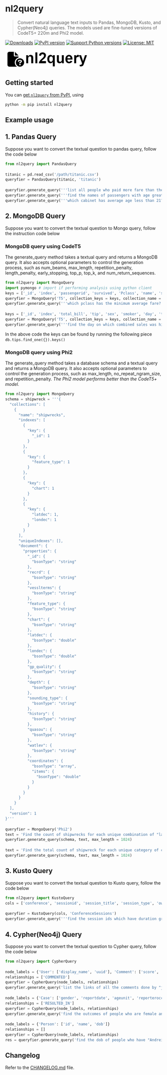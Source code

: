 # nl2query

 > Convert natural language text inputs to Pandas, MongoDB, Kusto, and Cypher(Neo4j) queries. The models used are fine-tuned versions of CodeT5+ 220m and Phi2 model.


[![Downloads](https://static.pepy.tech/badge/nl2query)](https://pepy.tech/project/nl2query)
[![PyPI version][pypi-image]][pypi-url]
[![Support Python versions][versions-image]][versions-url]
[![License: MIT](https://img.shields.io/badge/License-MIT-yellow.svg)](https://opensource.org/licenses/MIT)

![nl2query](images/logo.png?raw=true)

## Getting started

You can [get `nl2query` from PyPI](https://pypi.org/project/nl2query), using

```bash
python -m pip install nl2query
```


## Example usage

## 1. Pandas Query
Suppose you want to convert the textual question to pandas query, follow the code below

```py
from nl2query import PandasQuery

titanic = pd.read_csv('/path/titanic.csv')
queryfier = PandasQuery(titanic, 'titanic')

queryfier.generate_query('''list all people who paid more fare than the fare paid by 'Braund, Mr. Owen Harris' ''')
queryfier.generate_query('''find the names of passengers with age greater than 35 and containing Heath in their name''')
queryfier.generate_query('''which cabinet has average age less than 21?''') #Groupby Query

```

## 2. MongoDB Query
Suppose you want to convert the textual question to Mongo query, follow the instruction code below

### MongoDB query using CodeT5

The generate_query method takes a textual query and returns a MongoDB query. It also accepts optional parameters to control the generation process, such as num_beams, max_length, repetition_penalty, length_penalty, early_stopping, top_p, top_k, and num_return_sequences.

```py
from nl2query import MongoQuery
import pymongo # import if performing analysis using python client
keys = ['_id', 'index', 'passengerid', 'survived', 'Pclass', 'name', 'sex', 'age', 'sibsp', 'parch', 'ticket', 'fare', 'cabin', 'embarked'] #keys present in the collection to be queried.
queryfier = MongoQuery('T5', collection_keys = keys, collection_name = 'titanic')
queryfier.generate_query('''which pclass has the minimum average fare?''')

keys = ['_id', 'index', 'total_bill', 'tip', 'sex', 'smoker', 'day', 'time', 'size'] 
queryfier = MongoQuery('T5', collection_keys = keys, collection_name = 'titanic')
queryfier.generate_query('''find the day on which combined sales was highest''')

```
In the above code the keys can be found by running the following piece `db.tips.find_one({}).keys()`

### MongoDB query using Phi2

The generate_query method takes a database schema and a textual query and returns a MongoDB query. It also accepts optional parameters to control the generation process, such as max_length, no_repeat_ngram_size, and repetition_penalty. *The Phi2 model performs better than the CodeT5+ model.*

```py
from nl2query import MongoQuery
schema = shipwreck = '''{
  "collections": [
    {
      "name": "shipwrecks",
      "indexes": [
        {
          "key": {
            "_id": 1
          }
        },
        {
          "key": {
            "feature_type": 1
          }
        },
        {
          "key": {
            "chart": 1
          }
        },
        {
          "key": {
            "latdec": 1,
            "londec": 1
          }
        }
      ],
      "uniqueIndexes": [],
      "document": {
        "properties": {
          "_id": {
            "bsonType": "string"
          },
          "recrd": {
            "bsonType": "string"
          },
          "vesslterms": {
            "bsonType": "string"
          },
          "feature_type": {
            "bsonType": "string"
          },
          "chart": {
            "bsonType": "string"
          },
          "latdec": {
            "bsonType": "double"
          },
          "londec": {
            "bsonType": "double"
          },
          "gp_quality": {
            "bsonType": "string"
          },
          "depth": {
            "bsonType": "string"
          },
          "sounding_type": {
            "bsonType": "string"
          },
          "history": {
            "bsonType": "string"
          },
          "quasou": {
            "bsonType": "string"
          },
          "watlev": {
            "bsonType": "string"
          },
          "coordinates": {
            "bsonType": "array",
            "items": {
              "bsonType": "double"
            }
          }
        }
      }
    }
  ],
  "version": 1
}'''

queryfier = MongoQuery('Phi2')
text = 'Find the count of shipwrecks for each unique combination of "latdec" and "longdec"'
queryfier.generate_query(schema, text, max_length = 1024)

text = 'Find the total count of shipwreck for each unique category of chart'
queryfier.generate_query(schema, text, max_length = 1024)


```


## 3. Kusto Query
Suppose you want to convert the textual question to Kusto query, follow the code below

```py
from nl2query import KustoQuery
cols = ['conference', 'sessionid', 'session_title', 'session_type', 'owner', 'participants', 'URL', 'level', 'session_location', 'starttime', 'duration', 'time_and_duration', 'kusto_affinity']

queryfier = KustoQuery(cols, 'ConferenceSessions')
queryfier.generate_query('''find the session ids which have duration greater than 10 and having Manoj Raheja as the owner''')
```

## 4. Cypher(Neo4j) Query
Suppose you want to convert the textual question to Cypher query, follow the code below

```py
from nl2query import CypherQuery

node_labels = {'User': ['display_name', 'uuid'], 'Comment': ['score', 'link', 'uuid']}
relationships = ['COMMENTED']
queryfier = CypherQuery(node_labels, relationships)
queryfier.generate_query('list the links of all the comments done by "jose_bacoy"')

node_labels = {'Case': ['gender', 'reportdate', 'ageunit', 'reporteroccupation', 'primaryid', 'age', 'eventDate'], 'Outcome': ['code', 'outcome']}
relationships = ['RESULTED_IN']
queryfier = CypherQuery(node_labels, relationships)
queryfier.generate_query('find the outcomes of people who are female and below the age of 32')

node_labels = {'Person': ['id', 'name', 'dob']}
relationships = []
queryfier = CypherQuery(node_labels, relationships)
res = queryfier.generate_query('find the dob of people who have "Andreia" in their name')

```



## Changelog

Refer to the [CHANGELOG.md](CHANGELOG.md) file.

<!-- Badges -->

[pypi-image]: https://img.shields.io/pypi/v/nl2query
[pypi-url]: https://pypi.org/project/nl2query/
[versions-image]: https://img.shields.io/pypi/pyversions/nl2query
[versions-url]: https://pypi.org/project/nl2query/

